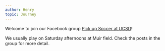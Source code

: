 ```yaml
---
author: Henry
topic: Journey
---
```


Welcome to join our Facebook group [Pick up Soccer at UCSD](https://www.facebook.com/groups/106879100097849/)!

We usually play on Saturday afternoons at Muir field. Check the posts in the group for more detail.